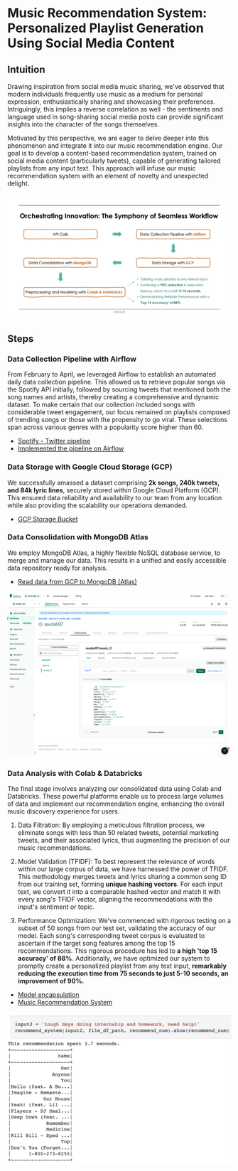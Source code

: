 # Music Recommendation System: Personalized Playlist Generation Using Social Media Content

## Intuition
Drawing inspiration from social media music sharing, we've observed that modern individuals frequently use music as a medium for personal expression, enthusiastically sharing and showcasing their preferences. Intriguingly, this implies a reverse correlation as well - the sentiments and language used in song-sharing social media posts can provide significant insights into the character of the songs themselves.

Motivated by this perspective, we are eager to delve deeper into this phenomenon and integrate it into our music recommendation engine. Our goal is to develop a content-based recommendation system, trained on social media content (particularly tweets), capable of generating tailored playlists from any input text. This approach will infuse our music recommendation system with an element of novelty and unexpected delight.

![Workflow](./images/workflow.jpg)


## Steps
### Data Collection Pipeline with Airflow
From February to April, we leveraged Airflow to establish an automated daily data collection pipeline. This allowed us to retrieve popular songs via the Spotify API initially, followed by sourcing tweets that mentioned both the song names and artists, thereby creating a comprehensive and dynamic dataset.
To make certain that our collection included songs with considerable tweet engagement, our focus remained on playlists composed of trending songs or those with the propensity to go viral. These selections span across various genres with a popularity score higher than 60.

- [Spotify - Twitter pipeline](https://github.com/persecond17/Music-Recommendation-System/blob/main/spotify_twitter_calls.py)
- [Implemented the pipeline on Airflow](https://github.com/persecond17/Music-Recommendation-System/blob/main/airflow_st.py)


### Data Storage with Google Cloud Storage (GCP) 
We successfully amassed a dataset comprising **2k songs, 240k tweets, and 84k lyric lines**, securely stored within Google Cloud Platform (GCP). This ensured data reliability and availability to our team from any location while also providing the scalability our operations demanded.

- [GCP Storage Bucket](https://console.cloud.google.com/storage/browser/spotify-twitter)


### Data Consolidation with MongoDB Atlas 
We employ MongoDB Atlas, a highly flexible NoSQL database service, to merge and manage our data. This results in a unified and easily accessible data repository ready for analysis.

- [Read data from GCP to MongoDB (Atlas)](https://github.com/persecond17/Music-Recommendation-System/blob/main/GCS_to_MongoDB.ipynb)

![MongoDB interface](./images/mongodb_atlas.png)


### Data Analysis with Colab & Databricks 
The final stage involves analyzing our consolidated data using Colab and Databricks. These powerful platforms enable us to process large volumes of data and implement our recommendation engine, enhancing the overall music discovery experience for users.

1. Data Filtration: By employing a meticulous filtration process, we eliminate songs with less than 50 related tweets, potential marketing tweets, and their associated lyrics, thus augmenting the precision of our music recommendations.

2. Model Validation (TFIDF): To best represent the relevance of words within our large corpus of data, we have harnessed the power of TFIDF. This methodology merges tweets and lyrics sharing a common song ID from our training set, forming **unique hashing vectors**. For each input text, we convert it into a comparable hashed vector and match it with every song's TFIDF vector, aligning the recommendations with the input's sentiment or topic.

3. Performance Optimization: We've commenced with rigorous testing on a subset of 50 songs from our test set, validating the accuracy of our model. Each song's corresponding tweet corpus is evaluated to ascertain if the target song features among the top 15 recommendations. This rigorous procedure has led to **a high 'top 15 accuracy' of 88%**. 
Additionally, we have optimized our system to promptly create a personalized playlist from any text input, **remarkably reducing the execution time from 75 seconds to just 5-10 seconds, an improvement of 90%.**

- [Model encapsulation](https://github.com/persecond17/Music-Recommendation-System/tree/main/model)
- [Music Recommendation System](https://github.com/persecond17/Music-Recommendation-System/blob/main/music_recommendation_system.ipynb)

![Result Sample](./images/result_sample.jpg)
